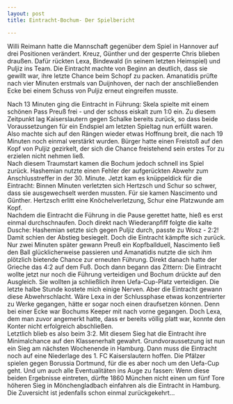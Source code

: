 ```yaml
---
layout: post
title: Eintracht-Bochum- Der Spielbericht

---
```


Willi Reimann hatte die Mannschaft gegenüber dem Spiel in Hannover auf drei Positionen verändert. Kreuz, Günther und der gesperrte Chris blieben draußen. Dafür rückten Lexa, Bindewald (in seinem letzten Heimspiel) und Puljiz ins Team. Die Eintracht machte von Beginn an deutlich, dass sie gewillt war, ihre letzte Chance beim Schopf zu packen. Amanatidis prüfte nach vier Minuten erstmals van Duijnhoven, der nach der anschließenden Ecke bei einem Schuss von Puljiz erneut eingreifen musste.

Nach 13 Minuten ging die Eintracht in Führung: Skela spielte mit einem schönen Pass Preuß frei - und der schoss eiskalt zum 1:0 ein. Zu diesem Zeitpunkt lag Kaiserslautern gegen Schalke bereits zurück, so dass beide Voraussetzungen für ein Endspiel am letzten Spieltag nun erfüllt waren. Also machte sich auf den Rängen wieder etwas Hoffnung breit, die nach 19 Minuten noch einmal verstärkt wurden. Bürger hatte einen Freistoß auf den Kopf von Puljiz gezirkelt, der sich die Chance freistehend sein erstes Tor zu erzielen nicht nehmen ließ.  
Nach diesem Traumstart kamen die Bochum jedoch schnell ins Spiel zurück. Hashemian nutzte einen Fehler der aufgerückten Abwehr zum Anschlusstreffer in der 30. Minute. Jetzt kam es knüppeldick für die Eintracht: Binnen Minuten verletzten sich Hertzsch und Schur so schwer, dass sie ausgewechselt werden mussten. Für sie kamen Nascimento und Günther. Hertzsch erlitt eine Knöchelverletzung, Schur eine Platzwunde am Kopf.  
Nachdem die Eintracht die Führung in die Pause gerettet hatte, hieß es erst einmal durchschnaufen. Doch direkt nach Wiederanpfiff folgte die kalte Dusche: Hashemian setzte sich gegen Puljiz durch, passte zu Wosz - 2:2! Damit schien der Abstieg besiegelt. Doch die Eintracht kämpfte sich zurück. Nur zwei Minuten später gewann Preuß ein Kopfballduell, Nascimento ließ den Ball glücklicherweise passieren und Amanatidis nutzte die sich ihm plötzlich bietende Chance zur erneuten Führung. Direkt danach hatte der Grieche das 4:2 auf dem Fuß. Doch dann begann das Zittern: Die Eintracht wollte jetzt nur noch die Führung verteidigen und Bochum drückte auf den Ausgleich. Sie wollten ja schließlich ihren Uefa-Cup-Platz verteidigen. Die letzte halbe Stunde kostete mich einige Nerven. Aber die Eintracht gewann diese Abwehrschlacht. Wäre Lexa in der Schlussphase etwas konzentrierter zu Werke gegangen, hätte er sogar noch einen draufsetzen können. Denn bei einer Ecke war Bochums Keeper mit nach vorne gegangen. Doch Lexa, dem man zuvor angemerkt hatte, dass er bereits völlig platt war, konnte den Konter nicht erfolgreich abschließen.  
Letztlich blieb es also beim 3:2. Mit diesem Sieg hat die Eintracht ihre Minimalchance auf den Klassenerhalt gewahrt. Grundvoraussetzung ist nun ein Sieg am nächsten Wochenende in Hamburg. Dann muss die Eintracht noch auf eine Niederlage des 1. FC Kaiserslautern hoffen. Die Pfälzer spielen gegen Borussia Dortmund, für die es aber noch um den Uefa-Cup geht. Und um auch alle Eventualitäten ins Auge zu fassen: Wenn diese beiden Ergebnisse eintreten, dürfte 1860 München nicht einen um fünf Tore höheren Sieg in Mönchengladbach einfahren als die Eintracht in Hamburg. Die Zuversicht ist jedenfalls schon einmal zurückgekehrt...
